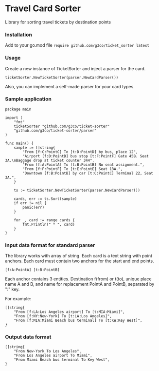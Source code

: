 # Travel Card Sorter

Library for sorting travel tickets by destination points

### Installation

Add to your go.mod file
`require github.com/g3co/ticket_sorter latest`

### Usage

Create a new instance of TicketSorter and inject a parser for the card.

```ticketSorter.NewTicketSorter(parser.NewCardParser())```

Also, you can implement a self-made parser for your card types.

### Sample application
```
package main

import (
	"fmt"
	ticketSorter "github.com/g3co/ticket-sorter"
	"github.com/g3co/ticket-sorter/parser"
)

func main() {
	sample := []string{
        "From [f:C:PointC] To [t:D:PointD] by bus, place 12",
        "Airport [f:D:PointD] bus stop [t:F:PointF] Gate 45B. Seat 3A.\nBaggage drop at ticket counter 344",
        "From [f:A:PointА] To [t:B:PointB] No seat assignment.",
        "From [f:F:PointF] To [t:E:PointE] Seat 13A.",
        "Downtown [f:B:PointB] by car [t:C:PointC] Terminal 22, Seat 3A.",
    }

	ts := ticketSorter.NewTicketSorter(parser.NewCardParser())

	cards, err := ts.Sort(sample)
	if err != nil {
		panic(err)
	}

	for _, card := range cards {
		fmt.Println(" * ", card)
	}
}
```

### Input data format for standard parser
The library works with array of string. Each card is a text string with point anchors.
Each card must contain two anchors for the start and end points.

`[f:A:PointА] [t:B:PointB]`

Each anchor contains 3 entities. 
Destination f(from) or t(to), unique place name A and B, 
and name for replacement PointА and PointB, separated by ":" key. 

For example:
```
[]string{
    "From [f:LA:Los Angeles airport] To [t:MIA:Miami]",
    "From [f:NY:New-York] To [t:LA:Los Angeles]",
    "From [f:MIA:Miami Beach bus terminal] To [t:KW:Key West]",
}
```

### Output data format
```
[]string{
    "From New-York To Los Angeles",
    "From Los Angeles airport To Miami",
    "From Miami Beach bus terminal To Key West",
}
```